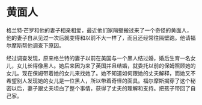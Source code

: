 # 黄面人

格兰特·芒罗和他的妻子相亲相爱，最近他们家隔壁搬过来了一个奇怪的黄面人，他的妻子自从见过一次后就变得和以前不大一样了，而且还经常往隔壁跑。他请福尔摩斯帮他调查下原因。

经过调查发现，原来格兰特的妻子以前在美国与一个黑人结过婚，婚后生育一名女儿，女儿长得像黑人。她后来因为来了英国并且结婚，就委托以前的保姆照顾她的女儿。现在保姆带着她的女儿来找她了。她不知道如何跟她的丈夫解释，而她又不希望别人发现她的女儿是一位黑人，所以带着奇怪的面具。福尔摩斯揭穿了这个秘密以后，妻子跟丈夫坦白了整个事情，获得了丈夫的理解和支持。把孩子带回了自己家。
